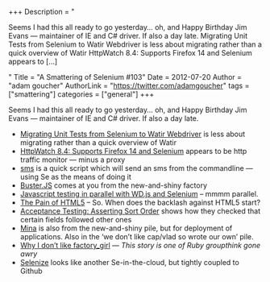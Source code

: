 +++
Description = "<p>Seems I had this all ready to go yesterday… oh, and Happy Birthday Jim Evans — maintainer of IE and C# driver. If also a day late. Migrating Unit Tests from Selenium to Watir Webdriver is less about migrating rather than a quick overview of Watir HttpWatch 8.4: Supports Firefox 14 and Selenium appears to […]</p>"
Title = "A Smattering of Selenium #103"
Date = 2012-07-20
Author = "adam goucher"
AuthorLink = "https://twitter.com/adamgoucher"
tags = ["smattering"]
categories = ["general"]
+++
<p>Seems I had this all ready to go yesterday&#8230; oh, and Happy Birthday Jim Evans &#8212; maintainer of IE and C# driver. If also a day late.</p>
<ul>
<li><a href="http://www.hiretheworld.com/blog/tech-blog/migrating-unit-tests-from-selenium-to-watir-webdriver">Migrating Unit Tests from Selenium to Watir Webdriver</a> is less about migrating rather than a quick overview of Watir</li>
<li><a href="http://blog.httpwatch.com/2012/07/17/httpwatch-8-4-supports-firefox-14-and-selenium/">HttpWatch 8.4: Supports Firefox 14 and Selenium</a> appears to be http traffic monitor &#8212; minus a proxy</li>
<li><a href="https://github.com/birdy1976/sms">sms</a> is a quick script which will send an sms from the commandline &#8212; using Se as the means of doing it</li>
<li><a href="http://busterjs.org/">Buster.JS</a> comes at you from the new-and-shiny factory</li>
<li><a href="http://sauceio.com/index.php/2012/07/javascript-testing-in-parallel-with-wd-js-and-selenium/">Javascript testing in parallel with WD.js and Selenium</a> &#8211; mmmm parallel.</li>
<li><a href="http://blog.caplin.com/2012/07/16/the-pain-of-html5/">The Pain of HTML5</a> &#8211; So. When does the backlash against HTML5 start?</li>
<li><a href="http://launchware.com/articles/acceptance-testing-asserting-sort-order/">Acceptance Testing: Asserting Sort Order</a> shows how they checked that certain fields followed other ones</li>
<li><a href="http://nadarei.co/mina/">Mina</a> is also from the new-and-shiny pile, but for deployment of applications. Also in the &#8216;we don&#8217;t like cap/vlad so wrote our own&#8217; pile.</li>
<li><a href="http://blog.steveklabnik.com/posts/2012-07-14-why-i-don-t-like-factory_girl">Why I don&#8217;t like factory_girl</a> &#8212; <i>This story is one of Ruby groupthink gone awry</i></li>
<li><a href="http://selenize.tk/">Selenize</a> looks like another Se-in-the-cloud, but tightly coupled to Github</li>
</ul>

